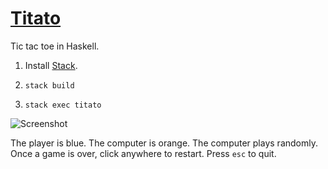 # [Titato][]

Tic tac toe in Haskell.

1.  Install [Stack][].

2.  `stack build`

3.  `stack exec titato`

![Screenshot][]

The player is blue. The computer is orange. The computer plays randomly. Once a
game is over, click anywhere to restart. Press `esc` to quit.

[Titato]: https://github.com/tfausak/titato
[Stack]: http://docs.haskellstack.org/en/stable/README/
[Screenshot]: http://i.imgur.com/4kB0TRY.png
